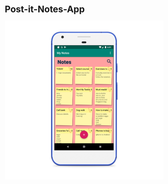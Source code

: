 # Post-it-Notes-App

![alt text](https://raw.githubusercontent.com/harshkv/Post-it-Notes-App/master/notes_app.png)
